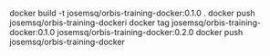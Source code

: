 docker build -t josemsq/orbis-training-docker:0.1.0 .
docker push josemsq/orbis-training-dockeri
docker tag josemsq/orbis-training-docker:0.1.0 josemsq/orbis-training-docker:0.2.0
docker push josemsq/orbis-training-docker
